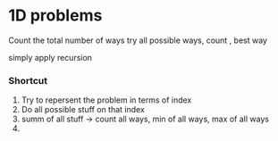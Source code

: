 # 1D problems

Count the total number of ways
try all possible ways, count , best way 

simply apply recursion


### Shortcut

1. Try to repersent the problem in terms of index
2. Do all possible stuff on that index
3. summ of all stuff -> count all ways, min of all ways, max of all ways
4. 